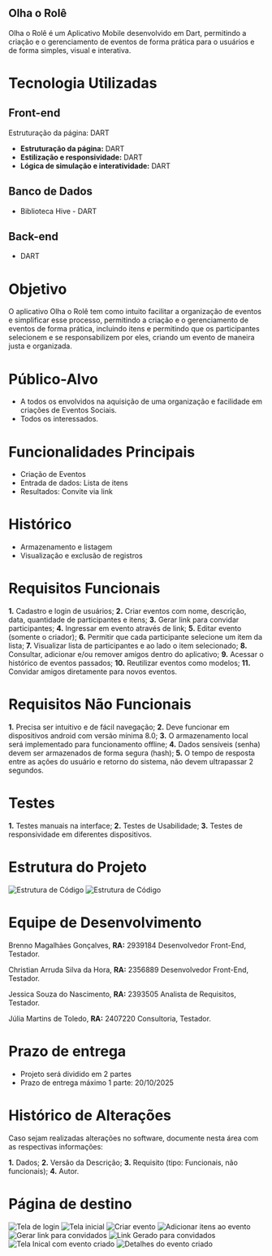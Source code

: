 ## Olha o Rolê

Olha o Rolê é um Aplicativo Mobile desenvolvido em Dart, permitindo a criação e o gerenciamento de eventos de forma prática para o usuários e de forma simples, visual e interativa. 

# **Tecnologia Utilizadas**

## Front-end

Estruturação da página:  DART

- **Estruturação da página:**  DART
- **Estilização e responsividade:**  DART
- **Lógica de simulação e interatividade:**  DART

## Banco de Dados

- Biblioteca Hive - DART

## Back-end

- DART

# Objetivo

O aplicativo Olha o Rolê tem como intuito facilitar a organização de eventos e simplificar esse processo, permitindo a criação e o gerenciamento de eventos de forma prática, incluindo itens e permitindo que os participantes selecionem e se responsabilizem por eles, criando um evento de maneira justa e organizada.

# Público-Alvo

- A todos os envolvidos na aquisição de uma organização e facilidade em criações de Eventos Sociais.
- Todos os interessados.

# Funcionalidades Principais

- Criação de Eventos
- Entrada de dados:
Lista de itens
- Resultados:
Convite via link

# **Histórico**

- Armazenamento e listagem
- Visualização e exclusão de registros

# **Requisitos Funcionais**

**1.** Cadastro e login de usuários;
**2.** Criar eventos com nome, descrição, data, quantidade de participantes e itens;
**3.** Gerar link para convidar participantes;
**4.** Ingressar em evento através de link;
**5.** Editar evento (somente o criador);
**6.** Permitir que cada participante selecione um item da lista;
**7.** Visualizar lista de participantes e ao lado o item selecionado;
**8.** Consultar, adicionar e/ou remover amigos dentro do aplicativo;
**9.** Acessar o histórico de eventos passados;
**10.** Reutilizar eventos como modelos;
**11.** Convidar amigos diretamente para novos eventos.

# **Requisitos Não Funcionais**

**1.** Precisa ser intuitivo e de fácil navegação;
**2.** Deve funcionar em dispositivos android com versão mínima 8.0;
**3.** O armazenamento local será implementado para funcionamento offline;
**4.** Dados sensíveis (senha) devem ser armazenados de forma segura (hash);
**5.** O tempo de resposta entre as ações do usuário e retorno do sistema, não devem ultrapassar 2 segundos. 

# **Testes**

**1.** Testes manuais na interface;
**2.** Testes de Usabilidade;
**3.** Testes de responsividade em diferentes dispositivos.

# **Estrutura do Projeto**

![Estrutura de Código](Assets/images/estrutura_codigo_1.jpg)
![Estrutura de Código](Assets/images/estrutura_codigo_2.jpg)

# **Equipe de Desenvolvimento**

Brenno Magalhães Gonçalves, **RA:** 2939184 
Desenvolvedor Front-End, Testador.

Christian Arruda Silva da Hora, **RA:** 2356889
Desenvolvedor Front-End, Testador.

Jessica Souza do Nascimento, **RA:** 2393505
Analista de Requisitos, Testador.

Júlia Martins de Toledo, **RA:** 2407220
Consultoria, Testador.

# **Prazo de entrega**

- Projeto será dividido em 2 partes
- Prazo de entrega máximo 1 parte: 20/10/2025

# **Histórico de Alterações**

Caso sejam realizadas alterações no software, documente nesta área com as respectivas informações:

**1.** Dados;
**2.** Versão da Descrição;
**3.** Requisito (tipo: Funcionais, não funcionais);
**4.** Autor.

# **Página de destino**

![Tela de login](Assets/images/login.jpg)
![Tela inicial](Assets/images/tela_inicial.jpg)
![Criar evento](Assets/images/criar_evento.jpg)
![Adicionar itens ao evento](Assets/images/adicionar_itens_evento.jpg)
![Gerar link para convidados](Assets/images/adicionar_convidados.jpg)
![Link Gerado para convidados](Assets/images/link_gerado_convidados.jpg)
![Tela Inical com evento criado](Assets/images/tela_inicial_com_evento.jpg)
![Detalhes do evento criado](Assets/images/detalhes_evento_criado.jpg)